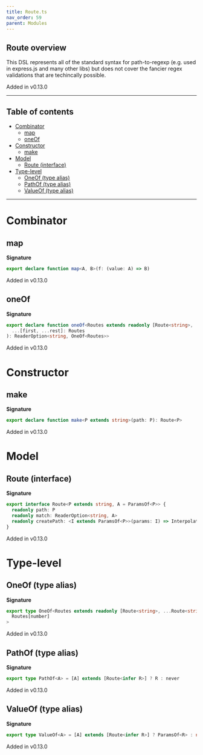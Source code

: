 ```yaml
---
title: Route.ts
nav_order: 59
parent: Modules
---
```


## Route overview

This DSL represents all of the standard syntax for path-to-regexp (e.g. used in express.js and many
other libs) but does not cover the fancier regex validations that are techincally possible.

Added in v0.13.0

---

<h2 class="text-delta">Table of contents</h2>

- [Combinator](#combinator)
  - [map](#map)
  - [oneOf](#oneof)
- [Constructor](#constructor)
  - [make](#make)
- [Model](#model)
  - [Route (interface)](#route-interface)
- [Type-level](#type-level)
  - [OneOf (type alias)](#oneof-type-alias)
  - [PathOf (type alias)](#pathof-type-alias)
  - [ValueOf (type alias)](#valueof-type-alias)

---

# Combinator

## map

**Signature**

```ts
export declare function map<A, B>(f: (value: A) => B)
```

Added in v0.13.0

## oneOf

**Signature**

```ts
export declare function oneOf<Routes extends readonly [Route<string>, ...Route<string>[]]>(
  ...[first, ...rest]: Routes
): ReaderOption<string, OneOf<Routes>>
```

Added in v0.13.0

# Constructor

## make

**Signature**

```ts
export declare function make<P extends string>(path: P): Route<P>
```

Added in v0.13.0

# Model

## Route (interface)

**Signature**

```ts
export interface Route<P extends string, A = ParamsOf<P>> {
  readonly path: P
  readonly match: ReaderOption<string, A>
  readonly createPath: <I extends ParamsOf<P>>(params: I) => Interpolate<P, I>
}
```

Added in v0.13.0

# Type-level

## OneOf (type alias)

**Signature**

```ts
export type OneOf<Routes extends readonly [Route<string>, ...Route<string>[]]> = ValueOf<
  Routes[number]
>
```

Added in v0.13.0

## PathOf (type alias)

**Signature**

```ts
export type PathOf<A> = [A] extends [Route<infer R>] ? R : never
```

Added in v0.13.0

## ValueOf (type alias)

**Signature**

```ts
export type ValueOf<A> = [A] extends [Route<infer R>] ? ParamsOf<R> : never
```

Added in v0.13.0
